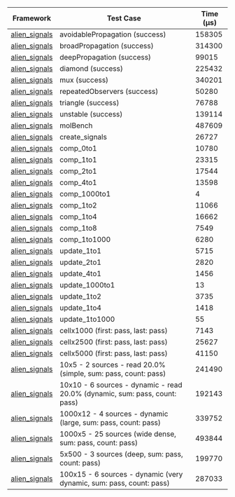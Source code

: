| Framework | Test Case | Time (μs) |
| --- | --- | --- |
| [alien_signals](https://github.com/medz/alien-signals-dart) | avoidablePropagation (success) | 158305 |
| [alien_signals](https://github.com/medz/alien-signals-dart) | broadPropagation (success) | 314300 |
| [alien_signals](https://github.com/medz/alien-signals-dart) | deepPropagation (success) | 99015 |
| [alien_signals](https://github.com/medz/alien-signals-dart) | diamond (success) | 225432 |
| [alien_signals](https://github.com/medz/alien-signals-dart) | mux (success) | 340201 |
| [alien_signals](https://github.com/medz/alien-signals-dart) | repeatedObservers (success) | 50280 |
| [alien_signals](https://github.com/medz/alien-signals-dart) | triangle (success) | 76788 |
| [alien_signals](https://github.com/medz/alien-signals-dart) | unstable (success) | 139114 |
| [alien_signals](https://github.com/medz/alien-signals-dart) | molBench | 487609 |
| [alien_signals](https://github.com/medz/alien-signals-dart) | create_signals | 26727 |
| [alien_signals](https://github.com/medz/alien-signals-dart) | comp_0to1 | 10780 |
| [alien_signals](https://github.com/medz/alien-signals-dart) | comp_1to1 | 23315 |
| [alien_signals](https://github.com/medz/alien-signals-dart) | comp_2to1 | 17544 |
| [alien_signals](https://github.com/medz/alien-signals-dart) | comp_4to1 | 13598 |
| [alien_signals](https://github.com/medz/alien-signals-dart) | comp_1000to1 | 4 |
| [alien_signals](https://github.com/medz/alien-signals-dart) | comp_1to2 | 11066 |
| [alien_signals](https://github.com/medz/alien-signals-dart) | comp_1to4 | 16662 |
| [alien_signals](https://github.com/medz/alien-signals-dart) | comp_1to8 | 7549 |
| [alien_signals](https://github.com/medz/alien-signals-dart) | comp_1to1000 | 6280 |
| [alien_signals](https://github.com/medz/alien-signals-dart) | update_1to1 | 5715 |
| [alien_signals](https://github.com/medz/alien-signals-dart) | update_2to1 | 2820 |
| [alien_signals](https://github.com/medz/alien-signals-dart) | update_4to1 | 1456 |
| [alien_signals](https://github.com/medz/alien-signals-dart) | update_1000to1 | 13 |
| [alien_signals](https://github.com/medz/alien-signals-dart) | update_1to2 | 3735 |
| [alien_signals](https://github.com/medz/alien-signals-dart) | update_1to4 | 1418 |
| [alien_signals](https://github.com/medz/alien-signals-dart) | update_1to1000 | 55 |
| [alien_signals](https://github.com/medz/alien-signals-dart) | cellx1000 (first: pass, last: pass) | 7143 |
| [alien_signals](https://github.com/medz/alien-signals-dart) | cellx2500 (first: pass, last: pass) | 25627 |
| [alien_signals](https://github.com/medz/alien-signals-dart) | cellx5000 (first: pass, last: pass) | 41150 |
| [alien_signals](https://github.com/medz/alien-signals-dart) | 10x5 - 2 sources - read 20.0% (simple, sum: pass, count: pass) | 241490 |
| [alien_signals](https://github.com/medz/alien-signals-dart) | 10x10 - 6 sources - dynamic - read 20.0% (dynamic, sum: pass, count: pass) | 192143 |
| [alien_signals](https://github.com/medz/alien-signals-dart) | 1000x12 - 4 sources - dynamic (large, sum: pass, count: pass) | 339752 |
| [alien_signals](https://github.com/medz/alien-signals-dart) | 1000x5 - 25 sources (wide dense, sum: pass, count: pass) | 493844 |
| [alien_signals](https://github.com/medz/alien-signals-dart) | 5x500 - 3 sources (deep, sum: pass, count: pass) | 199770 |
| [alien_signals](https://github.com/medz/alien-signals-dart) | 100x15 - 6 sources - dynamic (very dynamic, sum: pass, count: pass) | 287033 |
